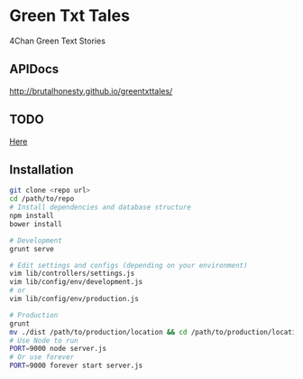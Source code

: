 Green Txt Tales
===============

4Chan Green Text Stories

APIDocs
--------

http://brutalhonesty.github.io/greentxttales/

TODO
----
[Here](/grunt-TODO.md)


Installation
------------

```bash
git clone <repo url>
cd /path/to/repo
# Install dependencies and database structure
npm install
bower install

# Development
grunt serve

# Edit settings and configs (depending on your environment)
vim lib/controllers/settings.js
vim lib/config/env/development.js
# or
vim lib/config/env/production.js

# Production
grunt
mv ./dist /path/to/production/location && cd /path/to/production/location
# Use Node to run
PORT=9000 node server.js
# Or use forever
PORT=9000 forever start server.js
```